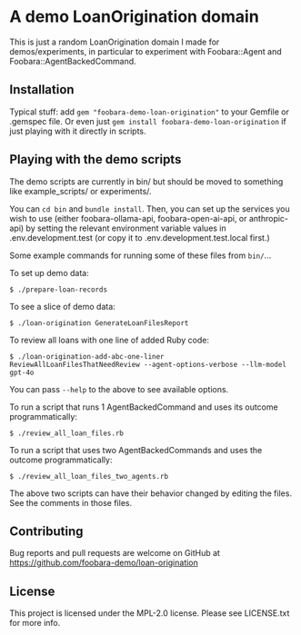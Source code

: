 # A demo LoanOrigination domain

This is just a random LoanOrigination domain I made for demos/experiments, in particular to experiment
with Foobara::Agent and Foobara::AgentBackedCommand.

## Installation

Typical stuff: add `gem "foobara-demo-loan-origination"` to your Gemfile or .gemspec file. Or even just
`gem install foobara-demo-loan-origination` if just playing with it directly in scripts.

## Playing with the demo scripts

The demo scripts are currently in bin/ but should be moved to something like example_scripts/
or experiments/.

You can `cd bin` and `bundle install`. Then, you can set up the services you wish to use
(either foobara-ollama-api, foobara-open-ai-api, or anthropic-api)
by setting the relevant environment variable values in .env.development.test (or copy it to
.env.development.test.local first.)

Some example commands for running some of these files from `bin/`...

To set up demo data:

```
$ ./prepare-loan-records
```

To see a slice of demo data:

```
$ ./loan-origination GenerateLoanFilesReport
```

To review all loans with one line of added Ruby code:

```
$ ./loan-origination-add-abc-one-liner ReviewAllLoanFilesThatNeedReview --agent-options-verbose --llm-model gpt-4o
```

You can pass `--help` to the above to see available options.

To run a script that runs 1 AgentBackedCommand and uses its outcome programmatically:

```
$ ./review_all_loan_files.rb
```

To run a script that uses two AgentBackedCommands and uses the outcome programmatically:

```
$ ./review_all_loan_files_two_agents.rb
```

The above two scripts can have their behavior changed by editing the files. See the comments in those files.

## Contributing

Bug reports and pull requests are welcome on GitHub
at https://github.com/foobara-demo/loan-origination

## License

This project is licensed under the MPL-2.0 license. Please see LICENSE.txt for more info.

